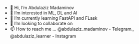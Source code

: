- 👋 Hi, I’m Abdulaziz Madaminov
- 👀 I’m interested in ML, DL and AI
- 🌱 I’m currently learning FastAPI and FLask
- 💞️ I’m looking to collaborate on 
- 📫 How to reach me ... @abdulaziz_madaminov - Telegram., @abdulaziz_learner - Instagram

<!---
madaminovabdulaziz/madaminovabdulaziz is a ✨ special ✨ repository because its `README.md` (this file) appears on your GitHub profile.
You can click the Preview link to take a look at your changes.
--->
